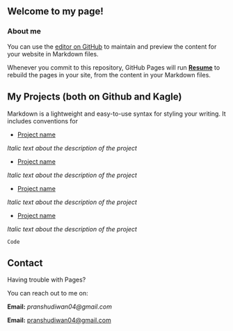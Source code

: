 ## Welcome to my page!

### About me

You can use the [editor on GitHub](https://github.com/pranshudiwan/pranshudiwan.github.io/edit/master/README.md) to maintain and preview the content for your website in Markdown files.

Whenever you commit to this repository, GitHub Pages will run **[Resume](https://github.com/pranshudiwan/pranshudiwan.github.io/blob/master/Pranshu's%20Resume.pdf)** to rebuild the pages in your site, from the content in your Markdown files.

## My Projects (both on Github and Kagle)

Markdown is a lightweight and easy-to-use syntax for styling your writing. It includes conventions for

- [Project name](https://google.com)

 _Italic text about the description of the project_ 
 
 - [Project name](https://google.com)
 
 _Italic text about the description of the project_ 
 
 - [Project name](https://google.com)
 
 _Italic text about the description of the project_ 
 
 - [Project name](https://google.com)
 
 _Italic text about the description of the project_ 

`Code`

## Contact

Having trouble with Pages? 

You can reach out to me on:

**Email:** _pranshudiwan04@gmail.com_

**Email:** pranshudiwan04@gmail.com


